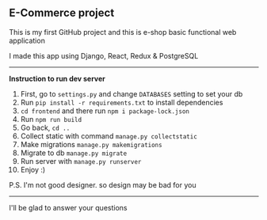 E-Commerce project
---

This is my first GitHub project and this is e-shop basic functional web application

I made this app using Django, React, Redux & PostgreSQL

---
**Instruction to run dev server**

1. First, go to `settings.py` and change `DATABASES` setting to set your db
2. Run `pip install -r requirements.txt` to install dependencies
3. `cd frontend` and there run `npm i package-lock.json`
4. Run `npm run build`
5. Go back, `cd ..`
6. Collect static with command `manage.py collectstatic`
7. Make migrations `manage.py makemigrations`
8. Migrate to db `manage.py migrate`
9. Run server with `manage.py runserver`
10. Enjoy :)

P.S. I'm not good designer. so design may be bad for you

---

I'll be glad to answer your questions
